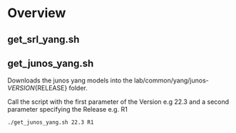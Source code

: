 # Overview


## get_srl_yang.sh


## get_junos_yang.sh
Downloads the junos yang models into the lab/common/yang/junos-${VERSION}${RELEASE} folder.

Call the script with the first parameter of the Version e.g 22.3 and a second parameter specifying the Release e.g. R1

```./get_junos_yang.sh 22.3 R1```